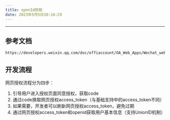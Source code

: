 ```yaml
---
title: openId获取
date: 2023年5月5日10:16:29
---
```




---



## 参考文档

```
https://developers.weixin.qq.com/doc/offiaccount/OA_Web_Apps/Wechat_webpage_authorization.html
```





## 开发流程

网页授权流程分为四步：

1. 引导用户进入授权页面同意授权，获取code
2. 通过code换取网页授权access_token（与基础支持中的access_token不同）
3. 如果需要，开发者可以刷新网页授权access_token，避免过期
4. 通过网页授权access_token和openid获取用户基本信息（支持UnionID机制）



